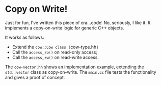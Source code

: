 Copy on Write!
==============

Just for fun, I've written this piece of cra...code! No, seriously, I
like it. It implements a copy-on-write logic for generic C++ objects.

It works as follows:

  - Extend the `cow::Cow class (`cow-type.hh`)`
  - Call the `access_ro()` on read-only access;
  - Call the `access_rw()` on read-write access.

The `cow-vector.hh` shows an implementation example, extending the
`std::vector` class as copy-on-write. The `main.cc` file tests the
functionality and gives a proof of concept.
